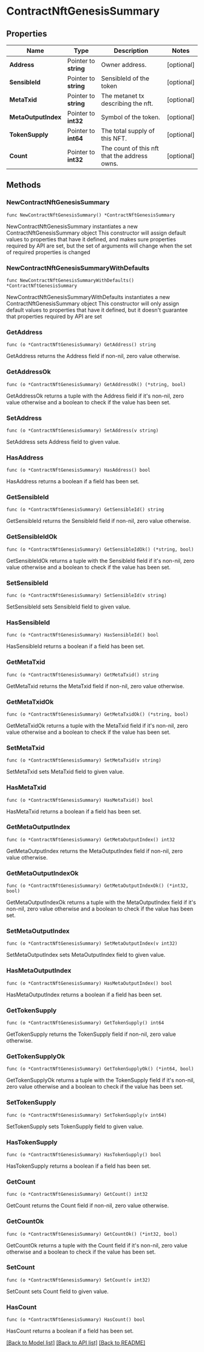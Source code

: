# ContractNftGenesisSummary

## Properties

Name | Type | Description | Notes
------------ | ------------- | ------------- | -------------
**Address** | Pointer to **string** | Owner address. | [optional] 
**SensibleId** | Pointer to **string** | SensibleId of the token | [optional] 
**MetaTxid** | Pointer to **string** | The metanet tx describing the nft. | [optional] 
**MetaOutputIndex** | Pointer to **int32** | Symbol of the token. | [optional] 
**TokenSupply** | Pointer to **int64** | The total supply of this NFT. | [optional] 
**Count** | Pointer to **int32** | The count of this nft that the address owns. | [optional] 

## Methods

### NewContractNftGenesisSummary

`func NewContractNftGenesisSummary() *ContractNftGenesisSummary`

NewContractNftGenesisSummary instantiates a new ContractNftGenesisSummary object
This constructor will assign default values to properties that have it defined,
and makes sure properties required by API are set, but the set of arguments
will change when the set of required properties is changed

### NewContractNftGenesisSummaryWithDefaults

`func NewContractNftGenesisSummaryWithDefaults() *ContractNftGenesisSummary`

NewContractNftGenesisSummaryWithDefaults instantiates a new ContractNftGenesisSummary object
This constructor will only assign default values to properties that have it defined,
but it doesn't guarantee that properties required by API are set

### GetAddress

`func (o *ContractNftGenesisSummary) GetAddress() string`

GetAddress returns the Address field if non-nil, zero value otherwise.

### GetAddressOk

`func (o *ContractNftGenesisSummary) GetAddressOk() (*string, bool)`

GetAddressOk returns a tuple with the Address field if it's non-nil, zero value otherwise
and a boolean to check if the value has been set.

### SetAddress

`func (o *ContractNftGenesisSummary) SetAddress(v string)`

SetAddress sets Address field to given value.

### HasAddress

`func (o *ContractNftGenesisSummary) HasAddress() bool`

HasAddress returns a boolean if a field has been set.

### GetSensibleId

`func (o *ContractNftGenesisSummary) GetSensibleId() string`

GetSensibleId returns the SensibleId field if non-nil, zero value otherwise.

### GetSensibleIdOk

`func (o *ContractNftGenesisSummary) GetSensibleIdOk() (*string, bool)`

GetSensibleIdOk returns a tuple with the SensibleId field if it's non-nil, zero value otherwise
and a boolean to check if the value has been set.

### SetSensibleId

`func (o *ContractNftGenesisSummary) SetSensibleId(v string)`

SetSensibleId sets SensibleId field to given value.

### HasSensibleId

`func (o *ContractNftGenesisSummary) HasSensibleId() bool`

HasSensibleId returns a boolean if a field has been set.

### GetMetaTxid

`func (o *ContractNftGenesisSummary) GetMetaTxid() string`

GetMetaTxid returns the MetaTxid field if non-nil, zero value otherwise.

### GetMetaTxidOk

`func (o *ContractNftGenesisSummary) GetMetaTxidOk() (*string, bool)`

GetMetaTxidOk returns a tuple with the MetaTxid field if it's non-nil, zero value otherwise
and a boolean to check if the value has been set.

### SetMetaTxid

`func (o *ContractNftGenesisSummary) SetMetaTxid(v string)`

SetMetaTxid sets MetaTxid field to given value.

### HasMetaTxid

`func (o *ContractNftGenesisSummary) HasMetaTxid() bool`

HasMetaTxid returns a boolean if a field has been set.

### GetMetaOutputIndex

`func (o *ContractNftGenesisSummary) GetMetaOutputIndex() int32`

GetMetaOutputIndex returns the MetaOutputIndex field if non-nil, zero value otherwise.

### GetMetaOutputIndexOk

`func (o *ContractNftGenesisSummary) GetMetaOutputIndexOk() (*int32, bool)`

GetMetaOutputIndexOk returns a tuple with the MetaOutputIndex field if it's non-nil, zero value otherwise
and a boolean to check if the value has been set.

### SetMetaOutputIndex

`func (o *ContractNftGenesisSummary) SetMetaOutputIndex(v int32)`

SetMetaOutputIndex sets MetaOutputIndex field to given value.

### HasMetaOutputIndex

`func (o *ContractNftGenesisSummary) HasMetaOutputIndex() bool`

HasMetaOutputIndex returns a boolean if a field has been set.

### GetTokenSupply

`func (o *ContractNftGenesisSummary) GetTokenSupply() int64`

GetTokenSupply returns the TokenSupply field if non-nil, zero value otherwise.

### GetTokenSupplyOk

`func (o *ContractNftGenesisSummary) GetTokenSupplyOk() (*int64, bool)`

GetTokenSupplyOk returns a tuple with the TokenSupply field if it's non-nil, zero value otherwise
and a boolean to check if the value has been set.

### SetTokenSupply

`func (o *ContractNftGenesisSummary) SetTokenSupply(v int64)`

SetTokenSupply sets TokenSupply field to given value.

### HasTokenSupply

`func (o *ContractNftGenesisSummary) HasTokenSupply() bool`

HasTokenSupply returns a boolean if a field has been set.

### GetCount

`func (o *ContractNftGenesisSummary) GetCount() int32`

GetCount returns the Count field if non-nil, zero value otherwise.

### GetCountOk

`func (o *ContractNftGenesisSummary) GetCountOk() (*int32, bool)`

GetCountOk returns a tuple with the Count field if it's non-nil, zero value otherwise
and a boolean to check if the value has been set.

### SetCount

`func (o *ContractNftGenesisSummary) SetCount(v int32)`

SetCount sets Count field to given value.

### HasCount

`func (o *ContractNftGenesisSummary) HasCount() bool`

HasCount returns a boolean if a field has been set.


[[Back to Model list]](../README.md#documentation-for-models) [[Back to API list]](../README.md#documentation-for-api-endpoints) [[Back to README]](../README.md)


